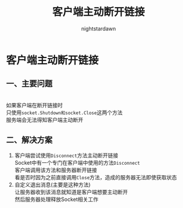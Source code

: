 ﻿---
title: 客户端主动断开链接
tags:
  - Unity客户端
  - Unity网络开发
categories:
  - [Unity客户端, Unity网络开发]
author:
  - nightstardawn
---

# 客户端主动断开链接

## 一、主要问题

</br>如果客户端在断开链接时
</br>只使用`socket.Shutdown和socket.Close`这两个方法
</br>服务端会无法得知客户端主动断开

## 二、解决方案

1. 客户端尝试使用`Disconnect`方法主动断开链接
   </br>Socket中有一个专门在客户端中使用的方法`Disconnect`
   </br>客户端调用该方法和服务器断开链接
   </br>看是否时因为之前直接调用`Close`方法，造成的服务器无法即使获取状态
2. 自定义退出消息(主要是这种方法)
   </br>让服务器收到该消息就知道是客户端想要主动断开
   </br>然后服务器处理释放Socket相关工作
   